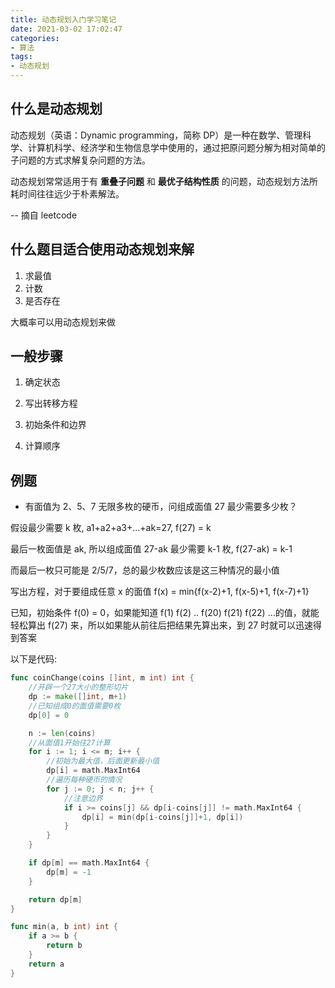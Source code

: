 ```yaml
---
title: 动态规划入门学习笔记
date: 2021-03-02 17:02:47
categories:
- 算法
tags:
- 动态规划
---
```


## 什么是动态规划

动态规划（英语：Dynamic programming，简称 DP）是一种在数学、管理科学、计算机科学、经济学和生物信息学中使用的，通过把原问题分解为相对简单的子问题的方式求解复杂问题的方法。

动态规划常常适用于有 **重叠子问题** 和 **最优子结构性质** 的问题，动态规划方法所耗时间往往远少于朴素解法。

-- 摘自 leetcode

## 什么题目适合使用动态规划来解

1. 求最值
2. 计数
3. 是否存在

大概率可以用动态规划来做

## 一般步骤

1. 确定状态

2. 写出转移方程

3. 初始条件和边界

4. 计算顺序

## 例题

- 有面值为 2、5、7 无限多枚的硬币，问组成面值 27 最少需要多少枚？

假设最少需要 k 枚, a1+a2+a3+...+ak=27, f(27) = k

最后一枚面值是 ak, 所以组成面值 27-ak 最少需要 k-1 枚, f(27-ak) = k-1

而最后一枚只可能是 2/5/7，总的最少枚数应该是这三种情况的最小值

写出方程，对于要组成任意 x 的面值 f(x) = min{f(x-2)+1, f(x-5)+1, f(x-7)+1}

已知，初始条件 f(0) = 0，如果能知道 f(1) f(2) .. f(20) f(21) f(22) ...的值，就能轻松算出 f(27) 来，所以如果能从前往后把结果先算出来，到 27 时就可以迅速得到答案

以下是代码:

```go
func coinChange(coins []int, m int) int {
    //开辟一个27大小的整形切片
	dp := make([]int, m+1)
    //已知组成0的面值需要0枚
	dp[0] = 0

	n := len(coins)
    //从面值1开始往27计算
	for i := 1; i <= m; i++ {
        //初始为最大值，后面更新最小值
		dp[i] = math.MaxInt64
        //遍历每种硬币的情况
		for j := 0; j < n; j++ {
            //注意边界
			if i >= coins[j] && dp[i-coins[j]] != math.MaxInt64 {
				dp[i] = min(dp[i-coins[j]]+1, dp[i])
			}
		}
	}

	if dp[m] == math.MaxInt64 {
		dp[m] = -1
	}

	return dp[m]
}

func min(a, b int) int {
	if a >= b {
		return b
	}
	return a
}
```